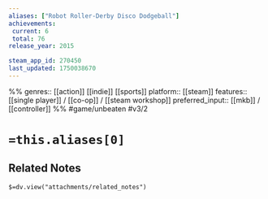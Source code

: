 ```yaml
---
aliases: ["Robot Roller-Derby Disco Dodgeball"]
achievements:
 current: 6
 total: 76
release_year: 2015

steam_app_id: 270450
last_updated: 1750038670
---
```

%%
genres:: [[action]] [[indie]] [[sports]]
platform:: [[steam]]
features:: [[single player]] / [[co-op]] / [[steam workshop]]
preferred_input:: [[mkb]] / [[controller]]
%%
#game/unbeaten
#v3/2

# `=this.aliases[0]`
## Related Notes
`$=dv.view("attachments/related_notes")`